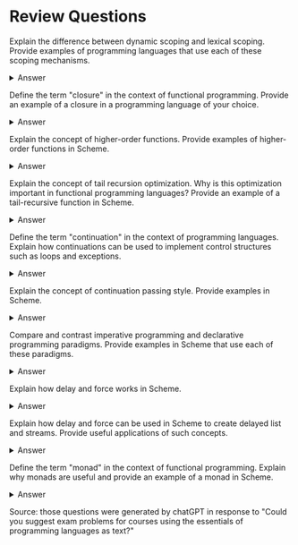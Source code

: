 
# Review Questions

Explain the difference between dynamic scoping and lexical scoping. Provide examples of programming languages that use each of these scoping mechanisms.

<details>
<summary>Answer</summary>

Dynamic scoping and lexical scoping are two different approaches to variable scoping in programming languages.

In lexical scoping, also known as static scoping, the scope of a variable is determined by its position in the source code. Variables declared in an outer block are visible and accessible in all inner blocks, but variables declared in inner blocks are not visible in outer blocks. This means that the scope of a variable is determined by the lexical structure of the code.

For example, consider the following code snippet in JavaScript:

```
let x = 10;

function foo() {
  console.log(x);
}

function bar() {
  let x = 20;
  foo();
}

bar(); // output: 10
```

In this code, the variable `x` is declared outside the functions `foo` and `bar`, so it has a global scope and is visible in both functions. When `bar` calls `foo`, `foo` accesses the global variable `x` and outputs its value, which is `10`.

In dynamic scoping, the scope of a variable is determined by the calling context of a function. Variables are searched for in the calling function before they are searched for in the function being called. This means that the scope of a variable is determined by the dynamic flow of the program.

For example, consider the following code snippet in Perl:

```
$var = 10;

sub foo {
  print $var;
}

sub bar {
  local $var = 20;
  foo();
}

bar(); # output: 20
```

In this code, the variable `$var` is declared outside the functions `foo` and `bar`, so it has a global scope and is visible in both functions. When `bar` calls `foo`, it sets the value of `$var` to `20` in the local scope of `bar`, which is then accessed by `foo` because it was called from `bar`. Thus, the output of the program is `20`.

Dynamic scoping is less commonly used than lexical scoping, but some programming languages, such as Perl and Emacs Lisp, support it. Most modern programming languages, including JavaScript, Python, and Java, use lexical scoping.
</details>

Define the term "closure" in the context of functional programming. Provide an example of a closure in a programming language of your choice.

<details>
<summary>Answer</summary>

In functional programming, a closure is a function that has access to variables in its lexical scope, even after the scope has been destroyed. In other words, a closure "closes over" the variables in its environment, allowing them to be accessed and manipulated even after the function has returned.

Closures are a powerful feature of functional programming because they enable data encapsulation and abstraction, making it possible to create functions with hidden state that can be used as building blocks for larger programs.

Here is an example of a closure in JavaScript:

```javascript
function makeAdder(x) {
  return function(y) {
    return x + y;
  }
}

let add5 = makeAdder(5);
console.log(add5(3)); // output: 8
```

In this code, the `makeAdder` function returns a new function that adds a given number `x` to its argument `y`. When `makeAdder` is called with an argument of `5`, it returns a new function that adds `5` to its argument.

The returned function is a closure because it "closes over" the value of `x`, even after `makeAdder` has returned. When `add5` is called with an argument of `3`, it adds `5` (the value of `x`) to `3` (the argument passed to the closure), resulting in `8`.

In this example, the closure created by `makeAdder` is a simple example of how closures can be used to create functions with hidden state that can be used as building blocks for larger programs.
</details>

Explain the concept of higher-order functions. Provide examples of higher-order functions in Scheme.

<details>
<summary>Answer</summary>

Higher-order functions are functions that take other functions as arguments or return functions as results. In other words, they treat functions as first-class citizens, just like any other data type, allowing for more flexible and powerful programming constructs.

In Scheme, as in many other functional programming languages, higher-order functions are a fundamental feature. Here are some examples of higher-order functions in Scheme:

1. `map`: `map` is a higher-order function that takes a function and a list as arguments, and returns a new list obtained by applying the function to each element of the original list. For example:

   ```scheme
   (define (square x) (* x x))
   (map square '(1 2 3 4 5)) ; returns '(1 4 9 16 25)
   ```

   In this example, the `map` function applies the `square` function to each element of the list `(1 2 3 4 5)` to produce the new list `(1 4 9 16 25)`.

2. `filter`: `filter` is a higher-order function that takes a predicate function and a list as arguments, and returns a new list containing only the elements of the original list that satisfy the predicate. For example:

   ```scheme
   (define (even? x) (= (modulo x 2) 0))
   (filter even? '(1 2 3 4 5)) ; returns '(2 4)
   ```

   In this example, the `filter` function applies the `even?` predicate function to each element of the list `(1 2 3 4 5)` and returns only the elements that satisfy the predicate, which are `2` and `4`.

3. `compose`: `compose` is a higher-order function that takes two functions as arguments and returns a new function that applies the second function to the result of applying the first function. For example:

   ```scheme
   (define (square x) (* x x))
   (define (add-one x) (+ x 1))
   ((compose square add-one) 5) ; returns 36
   ```

   In this example, the `compose` function creates a new function that applies the `square` function to its argument, and then applies the `add-one` function to the result. The resulting function is then applied to the value `5`, producing the result `36`.

Overall, higher-order functions are a powerful tool for functional programming. They allow for more concise and expressive code, and enable the creation of complex abstractions and control structures.

</details>

Explain the concept of tail recursion optimization. Why is this optimization important in functional programming languages? Provide an example of a tail-recursive function in Scheme.

<details>
<summary>Answer</summary>

Tail recursion optimization is an optimization technique used in functional programming languages to optimize tail-recursive function calls, which are function calls where the recursive call is the last operation performed by the function. By optimizing these tail-recursive calls, the compiler or interpreter can reuse the same stack frame for each recursive call, rather than creating a new stack frame for each call, which can result in a significant improvement in performance and reduction of memory usage.

In a traditional recursive function, each recursive call creates a new stack frame, which is added to the call stack. This can lead to a stack overflow error if the recursion depth becomes too large. However, with tail recursion optimization, the last operation of a recursive function is a call to itself, and the current stack frame can be reused for each call, eliminating the need for additional stack frames.

Tail recursion optimization is important in functional programming languages because many functional programming algorithms are naturally expressed using recursion. By optimizing tail-recursive calls, functional programming languages can enable developers to write efficient recursive code without worrying about stack overflow errors.

Here is an example of a tail-recursive function in Scheme that calculates the factorial of a given number:

```scheme
(define (factorial n)
  (define (fact-iter n acc)
    (if (= n 0)
        acc
        (fact-iter (- n 1) (* n acc))))
  (fact-iter n 1))
```

In this code, the `factorial` function is defined to call the `fact-iter` function with two arguments: the input `n` and an accumulator value of `1`. The `fact-iter` function is tail-recursive because the recursive call to `fact-iter` is the last operation in the function, and it passes the new accumulator value as its second argument. By passing the new accumulator value as an argument, the tail recursion optimization can be applied, and the stack frame can be reused for each recursive call. This implementation of `factorial` is efficient and can calculate the factorial of large numbers without causing a stack overflow error.

</details>

Define the term "continuation" in the context of programming languages. Explain how continuations can be used to implement control structures such as loops and exceptions.

<details>
<summary>Answer</summary>

In programming languages, a continuation is a representation of the current state of execution in a program. More specifically, it captures the current call stack, including all local variables, and allows the program to be resumed from that point in the future. Continuations can be used to implement various control structures, such as loops and exceptions, by capturing the program state and allowing it to be manipulated.

One use of continuations is to implement loops. In languages without built-in loop constructs, such as Scheme, continuations can be used to create an iterative process by capturing the current state of the loop and passing it back to the loop's entry point. This creates a loop-like behavior without the need for explicit loop constructs.

Another common use of continuations is to implement exception handling. When an exception is thrown, the current continuation is saved and passed to an exception handler. The handler can then manipulate the continuation to either recover from the error or propagate it up the call stack. By capturing the current continuation, it is possible to recover from an error and resume execution from a known state.

Continuations can also be used to implement backtracking search algorithms, where the state of the program is captured at each branching point and different paths can be explored by manipulating the captured continuations.

In summary, continuations are a powerful language feature that allows programs to capture and manipulate their state of execution. By using continuations, it is possible to implement various control structures, such as loops and exceptions, without relying on language-specific constructs.

</details>

Explain the concept of continuation passing style. Provide examples in Scheme.

<details>
<summary>Answer</summary>

Continuation passing style (CPS) is a programming technique where functions are written to take an additional argument, called a continuation, which represents what should happen with the function's result. Rather than returning a value directly, a function in CPS takes the continuation as an argument and passes its result to the continuation.

The primary benefit of CPS is that it allows for more flexible control flow in a program. By passing continuations explicitly, it is possible to implement complex control structures such as exceptions, backtracking search, and coroutines. Additionally, CPS can simplify code by eliminating the need for nested function calls and intermediate variables.

Here is an example of a function written in CPS in Scheme:

```scheme
(define (factorial n k)
  (if (<= n 1)
      (k 1)
      (factorial (- n 1)
                  (lambda (result)
                    (k (* n result))))))

(factorial 5
           (lambda (result)
             (display result)))
```

In this example, `factorial` is a function that calculates the factorial of a given number `n`. It is defined to take an additional argument, `k`, which represents the continuation. Instead of returning a value directly, `factorial` passes its result to the continuation `k` using the `lambda` expression.

The second part of the example shows how to call the `factorial` function in CPS style. The second argument to `factorial` is a `lambda` expression that represents the continuation. In this case, the continuation simply displays the result of the computation.

Here is another example of a function in CPS that demonstrates how CPS can simplify code:

```scheme
(define (sum-list lst k)
  (if (null? lst)
      (k 0)
      (sum-list (cdr lst)
                (lambda (result)
                  (k (+ (car lst) result))))))

(sum-list '(1 2 3 4 5)
          (lambda (result)
            (display result)))
```

In this example, `sum-list` is a function that calculates the sum of a list of numbers. It is written in CPS style, taking an additional argument `k` which represents the continuation. By passing the continuation explicitly, the function can eliminate the need for nested function calls and intermediate variables.

Overall, continuation passing style is a powerful programming technique that allows for more flexible control flow in a program. By writing functions to take continuations as arguments, it is possible to implement complex control structures and simplify code.

</details>

Compare and contrast imperative programming and declarative programming paradigms. Provide examples in Scheme that use each of these paradigms.

<details>
<summary>Answer</summary>

Imperative programming and declarative programming are two different paradigms used in computer programming. Here are some of the key differences between the two:

1. Approach: Imperative programming is an approach where the programmer explicitly tells the computer how to do a task, whereas declarative programming is an approach where the programmer specifies what the task is, and the computer figures out how to do it.

2. Control flow: In imperative programming, the control flow is controlled by the programmer, and the order of instructions matters. In declarative programming, the order of instructions does not matter, and the program is executed based on the relationships between the different elements.

3. State: In imperative programming, the state of the program changes over time, and the programmer has to manage the state explicitly. In declarative programming, the state is implicit, and the program is written in a way that the state is automatically managed by the system.

4. Side effects: Imperative programming relies heavily on side effects, such as changing the values of variables or modifying data structures. Declarative programming, on the other hand, tries to minimize side effects and instead focuses on producing a result based on the inputs given.

Here's an example of an imperative program in Scheme that calculates the factorial of a number:

```scheme
(define (factorial n)
  (let ((result 1))
    (do ((i n (- i 1)))
        ((<= i 0) result)
      (set! result (* result i)))))
```

Declarative programming:

- Focuses on what outcome or result is desired, without necessarily specifying how to achieve it.
- Programs are made up of expressions that describe relationships between different values.
- Control structures like map, filter, and reduce are used to transform and manipulate data.
- Examples of declarative programming languages include SQL, Prolog, and Haskell.

Here's an example of a declarative program in Scheme that calculates the sum of the squares of the odd numbers in a list:

```scheme
(define (sum-of-squares-of-odds lst)
  (foldl +
         0
         (map (lambda (x) (* x x))
              (filter odd? lst))))
```

In this example, the program is composed of a sequence of function calls that describe the desired outcome: first, the `filter` function is used to select only the odd numbers in the list; then, the `map` function is used to calculate the squares of those numbers; and finally, the `foldl` function is used to add up the squares. This program is declarative because it focuses on what outcome is desired, without specifying how to achieve it.

Overall, the choice between imperative and declarative programming depends on the specific problem being solved and the preferences of the programmer. Imperative programming can be more flexible and efficient in some cases, while declarative programming can be more concise and expressive in others.

</details>

Explain how delay and force works in Scheme.

<details>
<summary>Answer</summary>

In Scheme, `delay` and `force` are two procedures that provide a way to implement lazy evaluation. Lazy evaluation is a programming technique that defers the computation of a value until it is actually needed. This can be useful in situations where the computation is expensive or where the value may not be needed at all.

The `delay` procedure takes a single argument, which is a Scheme expression. It returns a procedure that represents the delayed computation of that expression. The expression is not evaluated immediately, but is instead stored as a promise that will be evaluated the first time its value is needed.

The `force` procedure takes a single argument, which is a procedure that represents a delayed computation (such as one returned by `delay`). It forces the computation to be evaluated, returning the value that was computed. If the computation has already been evaluated, `force` simply returns the cached value.

Here's an example that shows how `delay` and `force` can be used in Scheme:

```
(define x (delay (+ 2 3)))

(display "The value of x has not been computed yet.\n")

(define y (force x))

(display "The value of x has been computed.\n")

(define z (force x))

(display "The value of x has already been computed, so force returns the cached value.\n")

(display y)
(display "\n")
(display z)
(display "\n")
```

In this example, we first define a delayed computation `x` that computes the sum of 2 and 3. We then use `force` to evaluate `x`, which causes the computation to be performed and the value 5 to be returned. We then use `force` again to evaluate `x`, but this time the cached value of 5 is returned immediately without performing the computation again. The output of the program is:

```
The value of x has not been computed yet.
The value of x has been computed.
The value of x has already been computed, so force returns the cached value.
5
5
```

In this example, `delay` creates a promise to compute the value of `(+ 2 3)` and returns a procedure that represents the promise. The computation is not actually performed until `force` is called on `x`. Once `force` is called, the promise is evaluated and the value 5 is returned. Subsequent calls to `force` simply return the cached value of 5.
</details>

Explain how delay and force can be used in Scheme to create delayed list and streams. Provide useful applications of such concepts.

<details>
<summary>Answer</summary>

In Scheme, `delay` and `force` can be used to create delayed lists and streams, which are data structures that allow for lazy evaluation.

A delayed list is a list where the elements are not evaluated until they are needed. This can be useful in situations where the list is very large or where some elements may never be needed. Here is an example of a delayed list in Scheme:

```
(define delayed-list
  (cons 1
    (delay (cons 2
      (delay (cons 3 '()))))))
```

In this example, `delayed-list` is a list containing the elements 1, 2, and 3. The elements 2 and 3 are delayed using `delay`, which creates a promise to evaluate them later when needed. To access the elements of the list, we can use `car` and `cdr`, as we would with a regular list. However, when we access the delayed elements, they are evaluated at that time, using the `force` procedure. For example:

```
(car delayed-list)
; returns 1

(car (force (cdr delayed-list)))
; returns 2
```

A stream is a similar concept to a delayed list, but is typically infinite and can be generated on-the-fly. Here is an example of a stream in Scheme that generates the Fibonacci sequence:

```
(define fib-stream
  (letrec ((fibgen (lambda (a b)
                    (cons a (delay (fibgen b (+ a b)))))))
    (fibgen 0 1)))
```

In this example, `fib-stream` is a stream that generates the Fibonacci sequence. The `letrec` form creates a recursive procedure `fibgen` that generates the sequence. The first element of the sequence is 0, and the second element is 1. Each subsequent element is the sum of the two previous elements. The elements are generated lazily using `delay`, which creates a promise to generate the next element when it is needed.

To access the elements of the stream, we can use `car` and `cdr`, as we would with a regular list. However, the elements are generated on-the-fly using the `force` procedure. For example:

```
(car fib-stream)
; returns 0

(car (force (cdr fib-stream)))
; returns 1

(car (force (cdr (force (cdr fib-stream)))))
; returns 1

(car (force (cdr (force (cdr (force (cdr fib-stream)))))))
; returns 2
```

Delayed lists and streams can be useful in situations where we want to generate a large or infinite amount of data, but don't want to compute it all upfront. This can save memory and processing time. Delayed lists and streams are also useful for implementing certain algorithms, such as infinite sequences and generators.

</details>

Define the term "monad" in the context of functional programming. Explain why monads are useful and provide an example of a monad in Scheme.

<details>
<summary>Answer</summary>

In functional programming, a monad is a design pattern used to encapsulate and compose operations that have side effects or that involve complex control flow. Monads provide a way to abstract away the details of the implementation of these operations, making them easier to reason about and compose.

The main idea behind a monad is to define a set of operations that are associated with a specific context, and to provide a way to sequence these operations while also handling errors and side effects. A monad consists of three components: a type constructor, which defines the context of the monad; a set of operations, which operate on values of this context; and a set of laws, which describe the behavior of the operations and ensure their consistency.

Monads are useful because they provide a structured way to manage side effects and control flow in a functional program. By encapsulating these operations within a monad, programmers can write code that is both more modular and more composable, making it easier to reason about and maintain.

Here's an example of a monad in Scheme, using the `maybe` monad. The `maybe` monad is used to represent computations that may or may not succeed, returning either a value or `#f` to indicate failure.

```scheme
(define (unit x)
  (if (not (eq? x #f))
      (lambda () x)
      #f))

(define (bind m f)
  (if (not (eq? m #f))
      (f (m))
      #f))

(define-syntax maybe
  (syntax-rules ()
    ((maybe expr)
     (bind (unit expr) (lambda (x) x)))
    ((maybe expr fail)
     (bind (unit expr) (lambda (x) (if (eq? x #f) fail x))))))

(define (safe-divide a b)
  (maybe (/ a b) #f))

(define (compute-ratio a b c)
  (maybe (safe-divide a b)
         #f
         (lambda (x) (safe-divide x c))))

(compute-ratio 6 2 3) ; returns 1
(compute-ratio 6 0 3) ; returns #f
(compute-ratio 6 2 0) ; returns #f
```

In this example, the `maybe` monad is implemented using the `unit` and `bind` operations, which allow computations to be sequenced and errors to be handled. The `safe-divide` function returns a `maybe` value representing the result of the division, and the `compute-ratio` function uses the `maybe` monad to compute the ratio of three numbers, handling errors along the way.

</details>

Source: those questions were generated by chatGPT in response to "Could you suggest exam problems for courses using the essentials of programming languages as text?"
